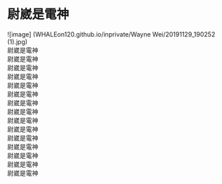 # 尉崴是電神  
![image] (WHALEon120.github.io/inprivate/Wayne Wei/20191129_190252 (1).jpg)    
 尉崴是電神  
 尉崴是電神  
 尉崴是電神  
 尉崴是電神  
 尉崴是電神  
 尉崴是電神  
 尉崴是電神  
  尉崴是電神  
 尉崴是電神  
 尉崴是電神  
 尉崴是電神  
 尉崴是電神  
 尉崴是電神  
 尉崴是電神  
  尉崴是電神  
